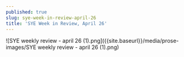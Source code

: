```yaml
---
published: true
slug: sye-week-in-review-april-26
title: 'SYE Week in Review, April 26'
---
```

![SYE weekly review - april 26 (1).png]({{site.baseurl}}/media/prose-images/SYE weekly review - april 26 (1).png)

